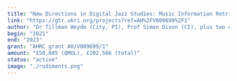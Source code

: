 ```yaml
---
title: "New Directions in Digital Jazz Studies: Music Information Retrieval and AI Support for Jazz Scholarship in Digital Archives"
link: "https://gtr.ukri.org/projects?ref=AH%2FV009699%2F1"
author: "Dr Tillman Weyde (City, PI), Prof Simon Dixon (CI), plus two others"
begin: "2021"
end: "2023"
grant: "AHRC grant AH/V009699/1"
amount: "£50,845 (QMUL), £202,566 (total)"
status: "active"
image: "./rudiments.png"
---
```


